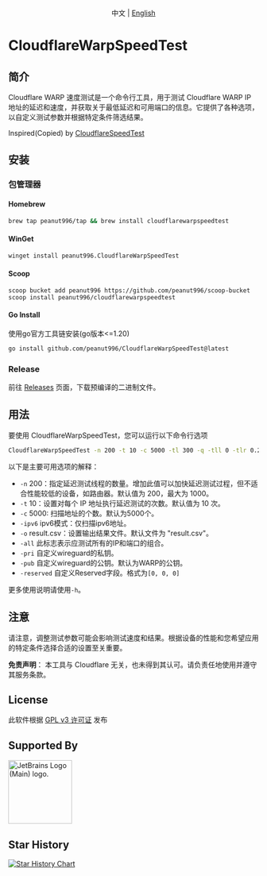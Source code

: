 <p align="center">
   <br>  中文 | <a href="README.md">English</a>
</p>

# CloudflareWarpSpeedTest

## 简介
Cloudflare WARP 速度测试是一个命令行工具，用于测试 Cloudflare WARP IP 地址的延迟和速度，并获取关于最低延迟和可用端口的信息。它提供了各种选项，以自定义测试参数并根据特定条件筛选结果。

Inspired(Copied) by [CloudflareSpeedTest](https://github.com/XIU2/CloudflareSpeedTest)

## 安装

### 包管理器
#### Homebrew
```bash
brew tap peanut996/tap && brew install cloudflarewarpspeedtest
```

#### WinGet
```bash
winget install peanut996.CloudflareWarpSpeedTest
```

#### Scoop
```pwsh
scoop bucket add peanut996 https://github.com/peanut996/scoop-bucket
scoop install peanut996/cloudflarewarpspeedtest
```

#### Go Install
使用go官方工具链安装(go版本<=1.20)

```bash
go install github.com/peanut996/CloudflareWarpSpeedTest@latest
```

### Release
前往 [Releases](https://github.com/peanut996/CloudflareWarpSpeedTest/releases) 页面，下载预编译的二进制文件。


## 用法
要使用 CloudflareWarpSpeedTest，您可以运行以下命令行选项

```bash
CloudflareWarpSpeedTest -n 200 -t 10 -c 5000 -tl 300 -q -tll 0 -tlr 0.2 -p 10 -f ip.txt -ip 1.1.1.1 -o result.csv -all
```

以下是主要可用选项的解释：

  + `-n`        200：指定延迟测试线程的数量。增加此值可以加快延迟测试过程，但不适合性能较低的设备，如路由器。默认值为 200，最大为 1000。
  + `-t`        10：设置对每个 IP 地址执行延迟测试的次数。默认值为 10 次。
  + `-c`        5000: 扫描地址的个数。默认为5000个。
  + `-ipv6`     ipv6模式：仅扫描ipv6地址。
  + `-o`        result.csv：设置输出结果文件。默认文件为 "result.csv"。
  + `-all`      此标志表示应测试所有的IP和端口的组合。
  + `-pri`      自定义wireguard的私钥。
  + `-pub`      自定义wireguard的公钥。默认为WARP的公钥。
  + `-reserved` 自定义Reserved字段。格式为`[0, 0, 0]`

更多使用说明请使用`-h`。

## 注意

请注意，调整测试参数可能会影响测试速度和结果。根据设备的性能和您希望应用的特定条件选择合适的设置至关重要。

**免责声明**： 本工具与 Cloudflare 无关，也未得到其认可。请负责任地使用并遵守其服务条款。

## License

此软件根据 [GPL v3 许可证](LICENSE) 发布


## Supported By
<a href="https://jb.gg/OpenSourceSupport" target="_blank"><img src="https://resources.jetbrains.com/storage/products/company/brand/logos/jb_beam.png" height='128' style='border:0px;height:128px;' alt="JetBrains Logo (Main) logo."></a>

## Star History

[![Star History Chart](https://api.star-history.com/svg?repos=peanut996/CloudflareWarpSpeedTest&type=Date)](https://star-history.com/#peanut996/CloudflareWarpSpeedTest&Date)

